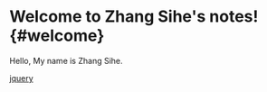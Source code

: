 Welcome to Zhang Sihe's notes!	{#welcome}
=====================
 
 
Hello, My name is Zhang Sihe.

[jquery](/jquery/)